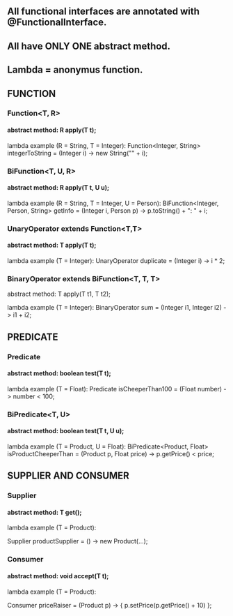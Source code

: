 ## All functional interfaces are annotated with @FunctionalInterface.

## All have ONLY ONE abstract method.
## Lambda = anonymus function.

## FUNCTION

### Function<T, R>

#### abstract method:  R apply(T t);

lambda example (R = String, T = Integer):
Function<Integer, String> integerToString = (Integer i) -> new String("" + i);


### BiFunction<T, U, R>

#### abstract method:  R apply(T t, U u);

lambda example (R = String, T = Integer, U = Person):
BiFunction<Integer, Person, String> getInfo = (Integer i, Person p) -> p.toString() + ": " + i;

### UnaryOperator<T> extends Function<T,T>

#### abstract method:  T apply(T t);

lambda example (T = Integer):
UnaryOperator<Integer> duplicate = (Integer i) -> i * 2;


### BinaryOperator<T> extends BiFunction<T, T, T>

abstract method:  T apply(T t1, T t2);

lambda example (T = Integer):
BinaryOperator<Integer> sum = (Integer i1, Integer i2) -> i1 + i2;


## PREDICATE

### Predicate<T>

#### abstract method:  boolean test(T t);

lambda example (T = Float):
Predicate<Float> isCheeperThan100 = (Float number) -> number < 100;


### BiPredicate<T, U>

#### abstract method:  boolean test(T t, U u);

lambda example (T = Product, U = Float):
BiPredicate<Product, Float> isProductCheeperThan = (Product p, Float price) -> p.getPrice() < price;


## SUPPLIER  AND CONSUMER

### Supplier<T>

#### abstract method: T get();

lambda example (T = Product):

Supplier<Product> productSupplier = () -> new Product(...);


### Consumer<T>

#### abstract method:  void accept(T t);

lambda example (T = Product):

Consumer<Product> priceRaiser = (Product p) -> { p.setPrice(p.getPrice() + 10) };


